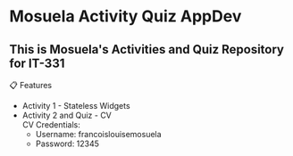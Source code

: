 # Mosuela Activity Quiz AppDev
## This is Mosuela's Activities and Quiz Repository for IT-331

📋 Features
* Activity 1 - Stateless Widgets
* Activity 2 and Quiz - CV \
     CV Credentials:
  - Username: francoislouisemosuela
  - Password: 12345
